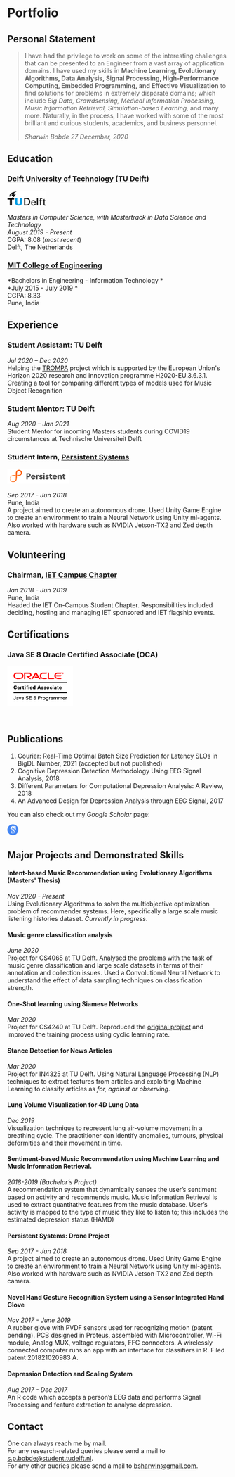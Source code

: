 # Portfolio

## Personal Statement
>  I have had the privilege to work on some of the interesting challenges that can be presented to an Engineer from a vast array of application domains. I have used my skills in **Machine Learning, Evolutionary Algorithms, Data Analysis, Signal Processing, High-Performance Computing, Embedded Programming, and Effective Visualization** to find solutions for problems in extremely disparate domains; which include *Big Data, Crowdsensing, Medical Information Processing, Music Information Retrieval, Simulation-based Learning,* and many more. Naturally, in the process, I have worked with some of the most brilliant and curious students, academics, and business personnel.
>
>  <cite class="author">Sharwin Bobde</cite>
>  <cite class="date">27 December, 2020</cite>

## Education

### <a href="https://www.tudelft.nl/">Delft University of Technology (TU Delft)</a>   
<img src="./images/Delft_University_of_Technology_logo.svg" style="height: 35px; align: left;"/>

*Masters in Computer Science, with Mastertrack in Data Science and Technology*  
*August 2019 - Present*  
CGPA: 8.08 (*most recent*)  
Delft, The Netherlands  

### <a href="http://mitcoe.ac.in/">MIT College of Engineering</a>

*Bachelors in Engineering - Information Technology *  
*July 2015 - July 2019 *  
CGPA: 8.33  
Pune, India   

## Experience

### Student Assistant: TU Delft
*Jul 2020 – Dec 2020*  
Helping the  <a href="https://trompamusic.eu/">TROMPA</a> project which is supported by the European Union's Horizon  2020 research and innovation programme H2020-EU.3.6.3.1. Creating a tool for comparing different types of models used for Music Object  Recognition

### Student Mentor: TU Delft
*Aug 2020 – Jan 2021*   
Student Mentor for incoming Masters students during COVID19 circumstances at Technische Universiteit Delft 

### Student Intern, <a href="https://www.persistent.com/">Persistent Systems</a>
<img src="./images/persistent-systems-logo-hd-png-download.png" style="height: 35px; align:left;" />

*Sep 2017 - Jun 2018*   
Pune, India  
A project aimed to create an autonomous drone. Used Unity Game Engine to create an environment to train a Neural Network using Unity ml-agents. Also worked with hardware such as NVIDIA Jetson-TX2 and Zed depth camera.



## Volunteering

### Chairman, <a href="https://www.theiet.org/">IET Campus Chapter</a>
*Jan 2018 - Jun 2019*  
Pune, India  
Headed the IET On-Campus Student Chapter. Responsibilities included deciding, hosting and managing IET sponsored and IET flagship events.



## Certifications
### Java SE 8 Oracle Certified Associate (OCA)

<img src="./images/O_Java-SE-8-OCA-clr.gif" style="height: 90px; align: left; justify: left;" />      

​    

## Publications
1.  Courier: Real-Time Optimal Batch Size Prediction for Latency SLOs in BigDL
    Number, 2021 (accepted but not published)
2. Cognitive Depression Detection Methodology Using EEG Signal Analysis, 2018
3. Different Parameters for Computational Depression Analysis: A Review, 2018
4. An Advanced Design for Depression Analysis through EEG Signal, 2017

You can also check out my *Google Scholar* page:   

<a href="https://scholar.google.com/citations?user=URSDQ7wAAAAJ&hl=en"><img src="./images/scholar.png" style="height: 25px; justify: center" /></a>



## Major Projects and Demonstrated Skills  

#### Intent-based Music Recommendation using Evolutionary Algorithms (Masters' Thesis)

*Nov 2020 - Present*  
Using Evolutionary Algorithms to solve the multiobjective optimization problem of recommender systems. Here, specifically a large scale music listening histories dataset. *Currently in progress*.

#### Music genre classification analysis
*June 2020*  
Project for CS4065 at TU Delft. Analysed the problems with the task of music genre classification and large scale datasets in terms of their annotation and collection issues. Used a Convolutional Neural Network to understand the effect of data sampling techniques on classification strength.

#### One-Shot learning using Siamese Networks
*Mar 2020*  
Project for CS4240 at TU Delft. Reproduced the [original project](https://github.com/tensorfreitas/Siamese-Networks-for-One-Shot-Learning) and improved the training process using cyclic learning rate.

#### Stance Detection for News Articles
*Mar 2020*  
Project for IN4325 at TU Delft. Using Natural Language Processing (NLP) techniques to extract features from articles and exploiting Machine Learning to classify articles as *for, against or observing*.

#### Lung Volume Visualization for 4D Lung Data
*Dec 2019*  
Visualization technique to represent lung air-volume movement in a breathing cycle. The practitioner can identify anomalies, tumours, physical deformities and their movement in time.

#### Sentiment-based Music Recommendation using Machine Learning and Music Information Retrieval.
*2018-2019 (Bachelor’s Project)*  
A recommendation system that dynamically senses the user’s sentiment based on activity and recommends music. Music Information Retrieval is used to extract quantitative features from the music database. User’s activity is mapped to the type of music they like to listen to; this includes the estimated depression status (HAMD)

#### Persistent Systems: Drone Project
*Sep 2017 - Jun 2018*  
A project aimed to create an autonomous drone. Used Unity Game Engine to create an environment to train a Neural Network using Unity ml-agents. Also worked with hardware such as NVIDIA Jetson-TX2 and Zed depth camera.

#### Novel Hand Gesture Recognition System using a Sensor Integrated Hand Glove
*Nov 2017 - June 2019*  
A rubber glove with PVDF sensors used for recognizing motion (patent pending). PCB designed in Proteus, assembled with Microcontroller, Wi-Fi module, Analog MUX, voltage regulators, FFC connectors. A wirelessly connected computer runs an app with an interface for classifiers in R. Filed patent 201821020983 A.

#### Depression Detection and Scaling System
*Aug 2017 - Dec 2017*  
An R code which accepts a person’s EEG data and performs Signal Processing and feature extraction to analyse depression.



## Contact
One can always reach me by mail.  
For any research-related queries please send a mail to [s.p.bobde@student.tudelft.nl](mailto:s.p.bobde@student.tudelft.nl).  
For any other queries please send a mail to [bsharwin@gmail.com](mailto:bsharwin@gmail.com).   

